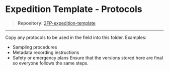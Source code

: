 # Expedition Template - Protocols

> **Repository:** [2FP-expedition-template](https://github.com/two-frontiers-project/2FP-expedition-template)

---

Copy any protocols to be used in the field into this folder.
Examples:
- Sampling procedures
- Metadata recording instructions
- Safety or emergency plans
Ensure that the versions stored here are final so everyone follows the same steps.
